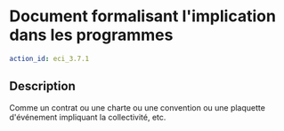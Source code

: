 

# Document formalisant l'implication dans les programmes
```yaml
action_id: eci_3.7.1
```
## Description
Comme un contrat ou une charte ou une convention ou une plaquette d'événement impliquant la collectivité, etc.
